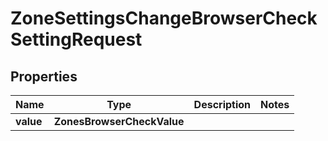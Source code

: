 

# ZoneSettingsChangeBrowserCheckSettingRequest


## Properties

| Name | Type | Description | Notes |
|------------ | ------------- | ------------- | -------------|
|**value** | **ZonesBrowserCheckValue** |  |  |



